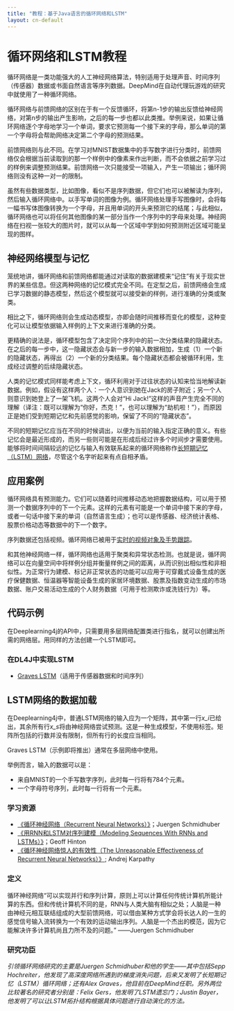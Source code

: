 ```yaml
---
title: "教程：基于Java语言的循环网络和LSTM"
layout: cn-default
---
```


# 循环网络和LSTM教程

循环网络是一类功能强大的人工神经网络算法，特别适用于处理声音、时间序列（传感器）数据或书面自然语言等序列数据。DeepMind在自动代理玩游戏的研究中就使用了一种循环网络。

循环网络与前馈网络的区别在于有一个反馈循环，将第n-1步的输出反馈给神经网络，对第n步的输出产生影响，之后的每一步也都以此类推。举例来说，如果让循环网络逐个字母地学习一个单词，要求它预测每一个接下来的字母，那么单词的第一个字母将会帮助网络决定第二个字母的预测结果。 

前馈网络则与此不同。在学习对MNIST数据集中的手写数字进行分类时，前馈网络仅会根据当前读取到的那一个样例中的像素来作出判断，而不会依据之前学习过的样例来调整预测结果。前馈网络一次只能接受一项输入，产生一项输出；循环网络则没有这种一对一的限制。

虽然有些数据类型，比如图像，看似不是序列数据，但它们也可以被解读为序列，然后输入循环网络中。以手写单词的图像为例。循环网络处理手写图像时，会将每一幅书写体图像转换为一个字母，并且用单词的开头来预测它的结尾；与此相似，循环网络也可以将任何其他图像的某一部分当作一个序列中的字母来处理。神经网络在扫视一张较大的图片时，就可以从每一个区域中学到如何预测附近区域可能呈现的图样。  

## 神经网络模型与记忆

笼统地讲，循环网络和前馈网络都能通过对读取的数据建模来“记住”有关于现实世界的某些信息。但这两种网络的记忆模式完全不同。在定型之后，前馈网络会生成已学习数据的静态模型，然后这个模型就可以接受新的样例，进行准确的分类或聚类。 

相比之下，循环网络则会生成动态模型，亦即会随时间推移而变化的模型，这种变化可以让模型依据输入样例的上下文来进行准确的分类。 

更精确的说法是，循环模型包含了决定同个序列中的前一次分类结果的隐藏状态。在之后的每一步中，这一隐藏状态会与新一步的输入数据相加，生成（1）一个新的隐藏状态，再得出（2）一个新的分类结果。每个隐藏状态都会被循环利用，生成经过调整的后续隐藏状态。 

人类的记忆模式同样能考虑上下文，循环利用对于过往状态的认知来恰当地解读新数据。例如，假设有这样两个人：一个人意识到她在Jack的房子附近；另一个人则意识到她登上了一架飞机。这两个人会对“Hi Jack!”这样的声音产生完全不同的理解（译注：既可以理解为“你好，杰克！”，也可以理解为“劫机啦！”），而原因正是她们受到短期记忆和先前感觉的影响，保留了不同的“隐藏状态”。 

不同的短期记忆应当在不同的时候调出，以便为当前的输入指定正确的意义。有些记忆会是最近形成的，而另一些则可能是在形成后经过许多个时间步才需要使用。能够将时间间隔较远的记忆与输入有效联系起来的循环网络称作[长短期记忆（LSTM）网络](./lstm.html)，尽管这个名字听起来有点自相矛盾。

## 应用案例

循环网络具有预测能力。它们可以随着时间推移动态地把握数据结构，可以用于预测一个数据序列中的下一个元素。这样的元素有可能是一个单词中接下来的字母，或者一句话中接下来的单词（自然语言生成）；也可以是传感器、经济统计表格、股票价格动态等数据中的下一个数字。

序列数据还包括视频。循环网络已被用于[实时的视频对象及手势跟踪](http://arxiv.org/abs/1503.08909)。

和其他神经网络一样，循环网络也适用于聚类和异常状态检测。也就是说，循环网络可以在向量空间中将样例分组并衡量样例之间的距离，从而识别出相似性和非相似性。为正常行为建模、标记非正常状态的功能可以应用于可穿戴式设备生成的医疗保健数据、恒温器等智能设备生成的家居环境数据、股票及指数变动生成的市场数据、账户交易活动生成的个人财务数据（可用于检测欺诈或洗钱行为）等。

## 代码示例

在Deeplearning4j的API中，只需要用多层网络配置类进行指名，就可以创建出所需的网络层。用同样的方法创建一个LSTM即可。 

<script src="http://gist-it.appspot.com/https://github.com/deeplearning4j/dl4j-examples/blob/master/src/main/java/org/deeplearning4j/examples/rnn/GravesLSTMCharModellingExample.java?slice=48:218"></script>

### 在DL4J中实现LSTM

* [Graves LSTM](https://github.com/deeplearning4j/dl4j-examples/blob/master/dl4j-examples/src/main/java/org/deeplearning4j/examples/recurrent/character/GravesLSTMCharModellingExample.java)（适用于传感器数据和时间序列）


## LSTM网络的数据加载

在Deeplearning4j中，普通LSTM网络的输入应为一个矩阵，其中第一行*x_i*已给出，其余所有行*x_s*将由神经网络尝试预测。这是一种生成模型，不使用标签。矩阵所包括的行数并没有限制，但所有行的长度应当相同。 

Graves LSTM（示例即将推出）通常在多层网络中使用。 

举例而言，输入的数据可以是： 

* 来自MNIST的一个手写数字序列，此时每一行将有784个元素。 
* 一个字母符号序列，此时每一行将有一个元素。  

### 学习资源

* [《循环神经网络（Recurrent Neural Networks）》](http://people.idsia.ch/~juergen/rnn.html)；Juergen Schmidhuber
* [《用RNN和LSTM对序列建模（Modeling Sequences With RNNs and LSTMs）》](https://class.coursera.org/neuralnets-2012-001/lecture/77)；Geoff Hinton
* [《循环神经网络惊人的有效性（The Unreasonable Effectiveness of Recurrent Neural Networks）》](https://karpathy.github.io/2015/05/21/rnn-effectiveness/); Andrej Karpathy

### 定义

循环神经网络“可以实现并行和序列计算，原则上可以计算任何传统计算机所能计算的东西。但和传统计算机不同的是，RNN与人类大脑有相似之处；人脑是一种由神经元相互联结组成的大型前馈网络，可以借由某种方式学会将长达人的一生的感觉信号输入流转换为一个有效的运动输出序列。人脑是一个杰出的模范，因为它能解决许多计算机尚且力所不及的问题。”  ——Juergen Schmidhuber

### 研究功臣

*引领循环网络研究的主要是Juergen Schmidhuber和他的学生——其中包括Sepp Hochreiter，他发现了高深度网络所遇到的梯度消失问题，后来又发明了长短期记忆（LSTM）循环网络；还有Alex Graves，他目前在DeepMind任职。另外两位比较著名的研究者分别是：Felix Gers，他发明了LSTM遗忘门；Justin Bayer，他发明了可以让LSTM拓扑结构根据具体问题进行自动演化的方法。*
